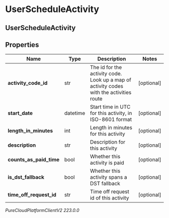 # UserScheduleActivity

## UserScheduleActivity

## Properties

|Name | Type | Description | Notes|
|------------ | ------------- | ------------- | -------------|
| **activity_code_id** | str | The id for the activity code.  Look up a map of activity codes with the activities route | [optional] |
| **start_date** | datetime | Start time in UTC for this activity, in ISO-8601 format | [optional] |
| **length_in_minutes** | int | Length in minutes for this activity | [optional] |
| **description** | str | Description for this activity | [optional] |
| **counts_as_paid_time** | bool | Whether this activity is paid | [optional] |
| **is_dst_fallback** | bool | Whether this activity spans a DST fallback | [optional] |
| **time_off_request_id** | str | Time off request id of this activity | [optional] |



_PureCloudPlatformClientV2 223.0.0_
